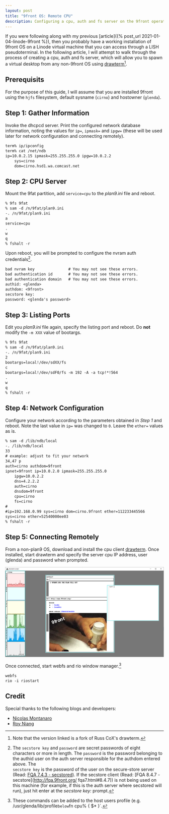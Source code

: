 ```yaml
---
layout: post
title: "9front OS: Remote CPU"
description: Configuring a cpu, auth and fs server on the 9front operating system using Linode virtual machine.
---
```


If you were following along with my previous 
[article]({% post_url 2021-01-04-linode-9front %}), then you probably have a working 
installation of 9front OS on a Linode virtual machine that you can access through a 
LISH pseudoterminal. In the following article, I will attempt to walk through the 
process of creating a cpu, auth and fs server, which will allow you to spawn a virtual 
desktop from any non-9front OS using [drawterm](http://drawterm.9front.org)[^1]. 

## Prerequisits

For the purpose of this guide, I will assume that you are installed 9front using the
`hjfs` filesystem, default sysname (`cirno`) and hostowner (`glenda`).

## Step 1: Gather Information

Invoke the dhcpcd server. Print the configured network database information, noting 
the values for `ip=`, `ipmask=` and `ipgw=` (these will be used later for network 
configuration and connecting remotely).

```
term% ip/ipconfig
term% cat /net/ndb
ip=10.0.2.15 ipmask=255.255.255.0 ipgw=10.0.2.2
	sys=cirno
	dom=cirno.hsd1.wa.comcast.net
```

## Step 2: CPU Server

Mount the 9fat partition, add `service=cpu` to the *plan9.ini* file and reboot.

```
% 9fs 9fat
% sam -d /n/9fat/plan9.ini
-. /n/9fat/plan9.ini
a
service=cpu
.
w
q
% fshalt -r
```

Upon reboot, you will be prompted to configure the nvram auth credentials[^2].

```
bad nvram key               # You may not see these errors.
bad authentication id       # You may not see these errors.
bad authentication domain   # You may not see these errors.
authid: <glenda>
authdom: <9front>
secstore key:
password: <glenda's password>
```

## Step 3: Listing Ports

Edit you *plan9.ini* file again, specify the listing port and reboot. Do **not**  
modify the `-m XXX` value of bootargs.

```
% 9fs 9fat
% sam -d /n/9fat/plan9.ini
-. /n/9fat/plan9.ini
2
bootargs=local!/dev/sdXX/fs
c
bootargs=local!/dev/sdF0/fs -m 192 -A -a tcp!*!564
.
w
q
% fshalt -r
```
	
## Step 4: Network Configuration

Configure your network according to the parameters obtained in *Step 1* and reboot. 
Note the last value in `ip=` was changed to `0`. Leave the `ether=` values as is.

```
% sam -d /lib/ndb/local
-. /lib/ndb/local
33
# example: adjust to fit your network
34,47 p
auth=cirno authdom=9front
ipnet=9front ip=10.0.2.0 ipmask=255.255.255.0
	ipgw=10.0.2.2
	dns=4.2.2.2
	auth=cirno
	dnsdom=9front
	cpu=cirno
	fs=cirno
#
#ip=192.168.0.99 sys=cirno dom=cirno.9front ether=112233445566 
sys=cirno ether=52540000ee03
% fshalt -r
```

## Step 5: Connecting Remotely

From a non-plan9 OS, download and install the cpu client
[drawterm](http://drawterm.9front.org). Once installed, start drawterm and 
specify the server cpu IP address, user (glenda) and password when prompted.

![drawterm client session](/assets/drawterm-mothra.png)

Once connected, start webfs and rio window manager.[^3] 

```
webfs
rio -i riostart
```

## Credit

Special thanks to the following blogs and developers:

*   [Nicolas Montanaro](https://nicolasmontanaro.com/blog/9front-guide/)
*   [Roy Niang](https://royniang.com/cpu_auth.html)

[^1]: Note that the version linked is a fork of Russ CoX's drawterm.
[^2]: The `secstore key` and `password` are secret passwords of eight characters
      or more in length. The `password` is the password belonging to the authid 
      user on the auth server responsible for the authdom entered above. The  
      `secstore key` is the password of the user on the secure-store server 
      (Read: [FQA 7.4.3 - secstored](http://fqa.9front.org/fqa8.html#7.4.3)). If 
      the secstore client (Read: [FQA 8.4.7 - secstore](http://fqa.9front.org/
      fqa7.html#8.4.7)) is not being used on this machine (for example, if this 
      is the auth server where secstored will run), just hit enter at the 
      *secstore key:* prompt.
[^3]: These commands can be added to the host users profile (e.g. 
	  /usr/glenda/lib/profile` below `fn cpu% { $* }`.
